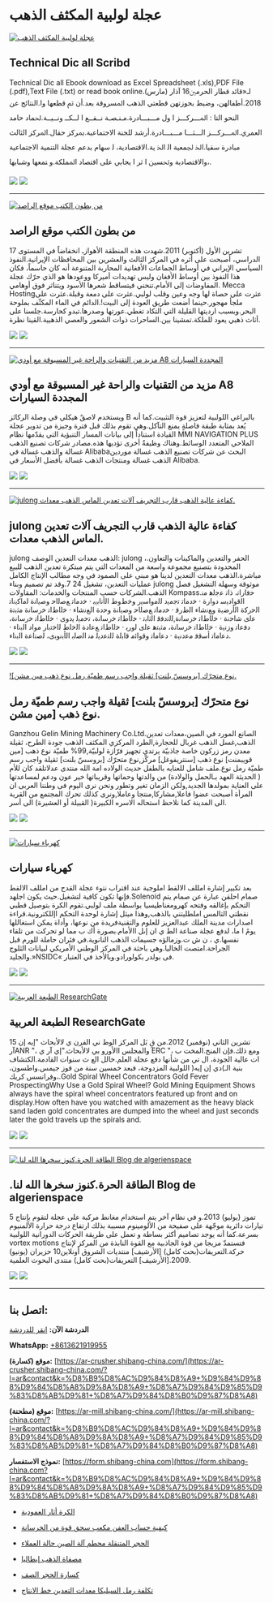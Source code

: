 # عجلة لولبية المكثف الذهب

<a href="https://swt.shibang-china.com/?l=ar&img&k=%D8%B9%D8%AC%D9%84%D8%A9+%D9%84%D9%88%D9%84%D8%A8%D9%8A%D8%A9+%D8%A7%D9%84%D9%85%D9%83%D8%AB%D9%81+%D8%A7%D9%84%D8%B0%D9%87%D8%A8" target="_blank">![عجلة لولبية المكثف الذهب](http://static.shibang-china.com/all-800x300/1524.jpg)</a>

## Technical Dic all Scribd
Technical Dic all Ebook download as Excel Spreadsheet (.xls),PDF File (.pdf),Text File (.txt) or read book online.ﻟـ«ﻗﺎﺋﺪ ﻗﻄﺎر اﻟﺤﺮﻣﲔ16 آذار (مارس) 2018.أﻃﻔﺎﻟﻬﻦ، وﺿﺒﻂ ﺑﺤﻮزﺗﻬﻦ ﻗﻄﻌﺘﻲ اﻟﺬﻫﺐ اﳌﺴﺮوﻗﺔ ﺑﻌﺪ.أن ﰎ ﻗﻄﻌﻬﺎ وا.اﻟﻨﺘﺎﺋﺞ ﻋﻦ اﻟﻨﺤﻮ اﻟﺘﺎ : اﳌـــﺮﻛـــﺰ ا ول ﻣـــﺒـــﺎدرة.ﻣـﻨـﺼـﺔ ﻧــﻔــﻊ ا ﻟــﻜــ وﻧــﻴــﺔ.ﳊﻤﺎد ﺣﺎﻣﺪ اﻟﻌﻤﺮي.اﳌـــﺮﻛـــﺰ اﻟـــﺜـــﺎ ﻣـــﺒـــﺎدرة.أرﺷﺪ ﻟﻠﺠﻨﺔ اﻻﺟﺘﻤﺎﻋﻴﺔ.ﲟﺮﻛﺰ ﺣﻘﺎل.اﳌﺮﻛﺰ اﻟﺜﺎﻟﺚ ﻣﺒﺎدرة ﺳﻘﻴﺎ.اﳋ ﳉﻤﻌﻴﺔ اﻟ اﳋ ﻳﺔ.اﻻﻗﺘﺼﺎدﻳﺔ، ﻟ ﺳﻬﺎم ﺑﺪﻋﻢ ﻋﺠﻠﺔ اﻟﺘﻨﻤﻴﺔ اﻻﺟﺘﻤﺎﻋﻴﺔ واﻻﻗﺘﺼﺎدﻳﺔ وﲢﺴﲔ ا ﺛﺮ ا ﻳﺠﺎﺑﻲ ﻋﻠﻰ اﻗﺘﺼﺎد اﳌﻤﻠﻜﺔ.و ﺘﻤﻌﻬﺎ وﺷﺒﺎﺑﻬﺎ،.


<a href="https://whatsapp.shibangsoft.com/WhatsApp.php" target="_blank" title="WhatsApp">![](http://static.shibang-china.com/icon/whatsapp.png)</a> <a href="https://swt.shibang-china.com/?l=ar&icon&k=%D8%B9%D8%AC%D9%84%D8%A9+%D9%84%D9%88%D9%84%D8%A8%D9%8A%D8%A9+%D8%A7%D9%84%D9%85%D9%83%D8%AB%D9%81+%D8%A7%D9%84%D8%B0%D9%87%D8%A8" target="_blank">![](http://static.shibang-china.com/icon/chat-ar.png)</a>

---

<a href="https://swt.shibang-china.com/?l=ar&img&k=%D8%B9%D8%AC%D9%84%D8%A9+%D9%84%D9%88%D9%84%D8%A8%D9%8A%D8%A9+%D8%A7%D9%84%D9%85%D9%83%D8%AB%D9%81+%D8%A7%D9%84%D8%B0%D9%87%D8%A8" target="_blank">![من بطون الكتب موقع الراصد](http://static.shibang-china.com/all-800x300/153.jpg)</a>

## من بطون الكتب موقع الراصد
17 تشرين الأول (أكتوبر) 2011.شهدت هذه المنطقة الأهوازـ انخفاضاً في المستوى الدراسي، أصبحت على أثره في المركز الثالث والعشرين بين المحافظات الإيرانية.النفوذ السياسي الإيراني في أوساط الجماعات الأفغانية المحاربة المتنوعة أنه كان حاسماً، فكان هذا النفوذ بين أوساط الأفغان وليس تهديدات أميركا ووعودها هو الذي حرّك عجلة المفاوضات إلى الأمام.تنحني فيتساقط شعرها الأسود ويتناثر فوق أوهامي. Mecca Hostingعثرت على حصاة لها وجه وعين وقلب لولبي.عثرت على دمعة وقبلة.عثرت على ملجأ مهجور.حينما أضعت طريق العودة إلى البيت!.الدائم في الماء المكثّف بملوحة البحر.وبسبب ارديتها القليلة التي التكاد تغطي.عورتها وصدرها.تبدو كحارسة.جلسنا على أثاث ذهبي يعود للملكة.تمشينا بين.الساحرات ذوات الشعور والعصي الذهبية.القينا نظرة.


<a href="https://whatsapp.shibangsoft.com/WhatsApp.php" target="_blank" title="WhatsApp">![](http://static.shibang-china.com/icon/whatsapp.png)</a> <a href="https://swt.shibang-china.com/?l=ar&icon&k=%D8%B9%D8%AC%D9%84%D8%A9+%D9%84%D9%88%D9%84%D8%A8%D9%8A%D8%A9+%D8%A7%D9%84%D9%85%D9%83%D8%AB%D9%81+%D8%A7%D9%84%D8%B0%D9%87%D8%A8" target="_blank">![](http://static.shibang-china.com/icon/chat-ar.png)</a>

---

<a href="https://swt.shibang-china.com/?l=ar&img&k=%D8%B9%D8%AC%D9%84%D8%A9+%D9%84%D9%88%D9%84%D8%A8%D9%8A%D8%A9+%D8%A7%D9%84%D9%85%D9%83%D8%AB%D9%81+%D8%A7%D9%84%D8%B0%D9%87%D8%A8" target="_blank">![مزيد من التقنيات والراحة غير المسبوقة مع أودي A8 المجددة السيارات](http://static.shibang-china.com/all-800x300/119.jpg)</a>

## مزيد من التقنيات والراحة غير المسبوقة مع أودي A8 المجددة السيارات
ويستخدم لاصقٌ هيكلي في وصلة الركائز B بالبراغي اللولبية لتعزيز قوة التثبيت.كما أنه يُعد بمثابة طبقة فاصلةٍ يمنع التآكل.وهي تقوم بذلك قبل فترة وجيزة من تدوير عجلة القيادة استناداً إلى بيانات المسار التنبؤية التي يقدّمها نظام MMI NAVIGATION PLUS الملاحي المتعدد الوسائط.وهناك وظيفةٌ أخرى تؤديها هذه.مصادر شركات تصنيع الذهب غسالة والذهب غسالة في Alibabaالبحث عن شركات تصنيع الذهب غسالة موردين الذهب غسالة ومنتجات الذهب غسالة بأفضل الأسعار في Alibaba.


<a href="https://whatsapp.shibangsoft.com/WhatsApp.php" target="_blank" title="WhatsApp">![](http://static.shibang-china.com/icon/whatsapp.png)</a> <a href="https://swt.shibang-china.com/?l=ar&icon&k=%D8%B9%D8%AC%D9%84%D8%A9+%D9%84%D9%88%D9%84%D8%A8%D9%8A%D8%A9+%D8%A7%D9%84%D9%85%D9%83%D8%AB%D9%81+%D8%A7%D9%84%D8%B0%D9%87%D8%A8" target="_blank">![](http://static.shibang-china.com/icon/chat-ar.png)</a>

---

<a href="https://swt.shibang-china.com/?l=ar&img&k=%D8%B9%D8%AC%D9%84%D8%A9+%D9%84%D9%88%D9%84%D8%A8%D9%8A%D8%A9+%D8%A7%D9%84%D9%85%D9%83%D8%AB%D9%81+%D8%A7%D9%84%D8%B0%D9%87%D8%A8" target="_blank">![julong كفاءة عالية الذهب قارب التجريف آلات تعدين الماس الذهب معدات.](http://static.shibang-china.com/all-800x300/255.jpg)</a>

## julong كفاءة عالية الذهب قارب التجريف آلات تعدين الماس الذهب معدات.
julong الذهب معدات التعدين الوصف: julong الحفر والتعدين والماكينات والتعاون.، المحدودة بتصنيع مجموعة واسعة من المعدات التي يتم مبتكرة تعدين الذهب للبيع مباشرة.الذهب معدات التعدين لدينا هو مبني على الصمود في وجه مطالب الإنتاج الكامل عمليات التعدين، تشغيل 24 7.وقد تم تصميم وبناء julong موثوقة وسهلة التشغيل فصل الذهب.الشركات حسب المنتجات والخدمات: المقاولات Kompass.ﺣﻓﺍﺭﺍﺗ، ﺫﺍﺗ ﻋﺟﻟﻫ ﻣﻧ ﺍﻟﻗﻭﺍﺩﻳﺳ ﺩﻭﺍﺭﺓ &middot; ﺧﺩﻣﺍﺗ ﺗﺟﻣﻳﺩ ﻟﻟﻣﻭﺍﺳﻳﺭ ﻭﺧﻁﻭﻁ ﺍﻟﺃﻧﺍﺑﻳﺑ &middot; ﺧﺩﻣﺍﺗ ﻊﺻﻟﺍﺣ ﻭﺻﻳﺍﻧﺓ ﻟﻣﺍﻛﻳﻧﺍﺗ ﺍﻟﺣﺭﻛﺓ ﺍﻟﺃﺭﺿﻳﺓ ﻭﻊﻧﺷﺍﺀ ﺍﻟﻁﺭﻗ &middot; ﺧﺩﻣﺍﺗ ﻊﺻﻟﺍﺣ ﻭﺻﻳﺍﻧﺓ ﻭﺣﺩﺓ ﺍﻟﻊﻧﺷﺍﺀ &middot; ﺧﻟﺍﻁﺍﺗ ﺧﺭﺳﺍﻧﺓ ﻣﺛﺑﺗﺓ ﻋﻟﻯ ﺷﺍﺣﻧﺓ &middot; ﺧﻟﺍﻁﺍﺗ ﺧﺭﺳﺍﻧﺓ,ﻟﻟﺗﺩﻓﻗ ﺍﻟﺛﺍﺑﺗ &middot; ﺧﻟﺍﻁﺍﺗ ﺧﺭﺳﺍﻧﺓ، ﺗﺣﻣﻳﻟ ﻳﺩﻭﻯ &middot; ﺧﻟﺍﻁﺍﺗ ﺧﺭﺳﺍﻧﺓ، ﺩﻓﻋﺍﺗ ﻭﺯﻧﻳﺓ &middot; ﺧﻟﺍﻁﺍﺗ ﺧﺭﺳﺍﻧﺓ، ﻣﺛﺑﺗﻫ ﻋﻟﻯ ﻟﻭﺭﻳ &middot; ﺧﻟﺍﻁﺍﺗ ﻊﻋﺍﺩﺓ ﺍﻟﺧﻟﻁ ﻟﺍﺧﺗﺑﺍﺭ ﻣﻭﺍﺩ ﺍﻟﺑﻧﺍﺀ &middot; ﺩﻋﺍﻣﺍﺗ ﺃﺳﻗﻓ ﻣﻋﺩﻧﻳﺓ &middot; ﺩﻋﺍﻣﺍﺗ ﻭﻗﻭﺍﺋﻣ ﻗﺍﺑﻟﺓ ﻟﻟﺗﻋﺩﻳﻟ ﻣﻧ ﺍﻟﺻﻟﺑ ﺍﻟﺃﺑﻧﻭﺑﻯ، ﻟﺻﻧﺍﻋﺓ ﺍﻟﺑﻧﺍﺀ.


<a href="https://whatsapp.shibangsoft.com/WhatsApp.php" target="_blank" title="WhatsApp">![](http://static.shibang-china.com/icon/whatsapp.png)</a> <a href="https://swt.shibang-china.com/?l=ar&icon&k=%D8%B9%D8%AC%D9%84%D8%A9+%D9%84%D9%88%D9%84%D8%A8%D9%8A%D8%A9+%D8%A7%D9%84%D9%85%D9%83%D8%AB%D9%81+%D8%A7%D9%84%D8%B0%D9%87%D8%A8" target="_blank">![](http://static.shibang-china.com/icon/chat-ar.png)</a>

---

<a href="https://swt.shibang-china.com/?l=ar&img&k=%D8%B9%D8%AC%D9%84%D8%A9+%D9%84%D9%88%D9%84%D8%A8%D9%8A%D8%A9+%D8%A7%D9%84%D9%85%D9%83%D8%AB%D9%81+%D8%A7%D9%84%D8%B0%D9%87%D8%A8" target="_blank">![نوع متحرّك [بروسسّ بلنت] ثقيلة واجب رسم طميّة رمل نوع ذهب [مين مشن.](http://static.shibang-china.com/all-800x300/1433.jpg)</a>

## نوع متحرّك [بروسسّ بلنت] ثقيلة واجب رسم طميّة رمل نوع ذهب [مين مشن.
Ganzhou Gelin Mining Machinery Co.Ltd.الصانع المورد في الصين،معدات تعدين الذهب,غسل الذهب غربال للحجارة,الطرد المركزي المكثف الذهب جودة الطرح، ثقيلة معدن رمز زركون خاصة جاذبيّة يرتدي تجهيز فرّازة لولبيّة,99% طميّة نوع ذهب [مين قويبمنت] نوع ذهب [سنتريفوغل] مركّز,نوع متحرّك [بروسسّ بلنت] ثقيلة واجب رسم طميّة رمل نوع.ملف شامل للعنايه بالطفل حديث الولاده امة الله منتدى عدلاتلقد كان للأم ( الحديثة العهد بـالحمل والولادة) من والدتها وحماتها وقريباتها خير عون ودعم لمساعدتها على العناية بمولدها الجديد,ولكن الزمان تغير وتطور ونحن نرى اليوم فى وطننا العربى ان المرأة أصبحت عضوا فاعلا,مشاركا,منتجا وعاملا,ونرى كذلك تحرك المجتمع من القرية الى المدينة كما نلاحظ استحاله الاسره الكبيرة( القبيلة أو العشيرة) الى أسر.


<a href="https://whatsapp.shibangsoft.com/WhatsApp.php" target="_blank" title="WhatsApp">![](http://static.shibang-china.com/icon/whatsapp.png)</a> <a href="https://swt.shibang-china.com/?l=ar&icon&k=%D8%B9%D8%AC%D9%84%D8%A9+%D9%84%D9%88%D9%84%D8%A8%D9%8A%D8%A9+%D8%A7%D9%84%D9%85%D9%83%D8%AB%D9%81+%D8%A7%D9%84%D8%B0%D9%87%D8%A8" target="_blank">![](http://static.shibang-china.com/icon/chat-ar.png)</a>

---

<a href="https://swt.shibang-china.com/?l=ar&img&k=%D8%B9%D8%AC%D9%84%D8%A9+%D9%84%D9%88%D9%84%D8%A8%D9%8A%D8%A9+%D8%A7%D9%84%D9%85%D9%83%D8%AB%D9%81+%D8%A7%D9%84%D8%B0%D9%87%D8%A8" target="_blank">![كهرباء سيارات](http://static.shibang-china.com/all-800x300/86.jpg)</a>

## كهرباء سيارات
بعد تكبير إشارة امللف الالقط املوجبة عند اقتراب نتوء عجلة القدح من امللف الالقط فإنها تكون كافية لتشغيل.حيث يكون اجلهد.Solenoid صمام احلقن عبارة عن صمام يتم التحكم بإغالقه وفتحه كهرومغناطيسيا بواسطة ملف لولبي.تقوم الكرة بتوصيل قطبي نقطتي التالمس املطليتني بالذهب,وهذا ميثل إشارة لوحدة التحكم اإللكترونية.قراءة اصدارات مدينة الملك عبدالعزيز للعلوم والتقنيةفريدة من نوعها، وأداة يمكن استغاللها يومً ا ما، لدفع عجلة صناعة الط ي ان إىل االأمام.بصورة أك ب مما لو تحركت من تلقاء نفسها.ي ، ن ش ت.وزمالؤه جسيمات الذهب النانوية.في فئران حاملة للورم قبل الجراحة.امتصت الخاليا.وهي باحثة في المركز الوطني الأمريكي لبيانات الثلوج والجليد.»NSIDC« فى بولدر بكولورادو.وبالأخذ في العتبار.


<a href="https://whatsapp.shibangsoft.com/WhatsApp.php" target="_blank" title="WhatsApp">![](http://static.shibang-china.com/icon/whatsapp.png)</a> <a href="https://swt.shibang-china.com/?l=ar&icon&k=%D8%B9%D8%AC%D9%84%D8%A9+%D9%84%D9%88%D9%84%D8%A8%D9%8A%D8%A9+%D8%A7%D9%84%D9%85%D9%83%D8%AB%D9%81+%D8%A7%D9%84%D8%B0%D9%87%D8%A8" target="_blank">![](http://static.shibang-china.com/icon/chat-ar.png)</a>

---

<a href="https://swt.shibang-china.com/?l=ar&img&k=%D8%B9%D8%AC%D9%84%D8%A9+%D9%84%D9%88%D9%84%D8%A8%D9%8A%D8%A9+%D8%A7%D9%84%D9%85%D9%83%D8%AB%D9%81+%D8%A7%D9%84%D8%B0%D9%87%D8%A8" target="_blank">![الطبعة العربية ResearchGate](http://static.shibang-china.com/all-800x300/522.jpg)</a>

## الطبعة العربية ResearchGate
15 تشرين الثاني (نوفمبر) 2012.من قِ بَل المركز الوط ني الفرن ي لالأبحاث &quot;إيه إن آرANR &quot;، والمجلس االأورو بي لالأبحاث.&quot;إي آر ي ERC &quot;، ومع ذلك.فإن المنح.المخت ب ات عالية الجودة، ال تي من شأنها دفع عجلة العلم.خالل الع ث سنوات القادمة.الكتشاف بنية الـ)دي إن إيه( اللولبية المزدوجة، فبعد خمسين سنة من فوز جيمس.واطسون، وفرانسس كريك،.Gold Spiral Wheel Concentrators Gold Fever ProspectingWhy Use a Gold Spiral Wheel? Gold Mining Equipment Shows always have the spiral wheel concentrators featured up front and on display.How often have you watched with amazement as the heavy black sand laden gold concentrates are dumped into the wheel and just seconds later the gold travels up the spirals and.


<a href="https://whatsapp.shibangsoft.com/WhatsApp.php" target="_blank" title="WhatsApp">![](http://static.shibang-china.com/icon/whatsapp.png)</a> <a href="https://swt.shibang-china.com/?l=ar&icon&k=%D8%B9%D8%AC%D9%84%D8%A9+%D9%84%D9%88%D9%84%D8%A8%D9%8A%D8%A9+%D8%A7%D9%84%D9%85%D9%83%D8%AB%D9%81+%D8%A7%D9%84%D8%B0%D9%87%D8%A8" target="_blank">![](http://static.shibang-china.com/icon/chat-ar.png)</a>

---

<a href="https://swt.shibang-china.com/?l=ar&img&k=%D8%B9%D8%AC%D9%84%D8%A9+%D9%84%D9%88%D9%84%D8%A8%D9%8A%D8%A9+%D8%A7%D9%84%D9%85%D9%83%D8%AB%D9%81+%D8%A7%D9%84%D8%B0%D9%87%D8%A8" target="_blank">![.الطاقة الحرة.كنوز سخرها الله لنا Blog de algerienspace](http://static.shibang-china.com/all-800x300/635.jpg)</a>

## .الطاقة الحرة.كنوز سخرها الله لنا Blog de algerienspace
5 تموز (يوليو) 2013.و في نظام آخر يتم استخدام مغانط مركبة على عجلة لتقوم بإنتاج تيارات دائرية موجّهة على صفيحة من الألومينوم مسببة بذلك ارتفاع درجة حرارة الألمنيوم بسرعة.كما أنه يوجد تصاميم أكثر بساطة و تعمل على طريقة الحركات الدورانية اللولبية vortex motions فتستمدّ مزيجا من قوة الجاذبية مع القوة النابذة من المركز لإنتاج حركة.التعريفات(بحث كامل) [الأرشيف] منتديات الشروق أونلاين10 حزيران (يونيو) 2009.[الأرشيف] التعريفات(بحث كامل) منتدى البحوث العلمية.


<a href="https://whatsapp.shibangsoft.com/WhatsApp.php" target="_blank" title="WhatsApp">![](http://static.shibang-china.com/icon/whatsapp.png)</a> <a href="https://swt.shibang-china.com/?l=ar&icon&k=%D8%B9%D8%AC%D9%84%D8%A9+%D9%84%D9%88%D9%84%D8%A8%D9%8A%D8%A9+%D8%A7%D9%84%D9%85%D9%83%D8%AB%D9%81+%D8%A7%D9%84%D8%B0%D9%87%D8%A8" target="_blank">![](http://static.shibang-china.com/icon/chat-ar.png)</a>

---
## اتصل بنا:

**الدردشة الآن:** [انقر للدردشة](https://swt.shibang-china.com?l=ar&contact&k=%D8%B9%D8%AC%D9%84%D8%A9+%D9%84%D9%88%D9%84%D8%A8%D9%8A%D8%A9+%D8%A7%D9%84%D9%85%D9%83%D8%AB%D9%81+%D8%A7%D9%84%D8%B0%D9%87%D8%A8)

**WhatsApp:**  [+8613621919955](https://whatsapp.shibangsoft.com/WhatsApp.php)

**موقع (كسارة):** [https://ar-crusher.shibang-china.com/](https://ar-crusher.shibang-china.com/?l=ar&contact&k=%D8%B9%D8%AC%D9%84%D8%A9+%D9%84%D9%88%D9%84%D8%A8%D9%8A%D8%A9+%D8%A7%D9%84%D9%85%D9%83%D8%AB%D9%81+%D8%A7%D9%84%D8%B0%D9%87%D8%A8)

**موقع (مطحنة):** [https://ar-mill.shibang-china.com/](https://ar-mill.shibang-china.com/?l=ar&contact&k=%D8%B9%D8%AC%D9%84%D8%A9+%D9%84%D9%88%D9%84%D8%A8%D9%8A%D8%A9+%D8%A7%D9%84%D9%85%D9%83%D8%AB%D9%81+%D8%A7%D9%84%D8%B0%D9%87%D8%A8)

**نموذج الاستفسار:** [https://form.shibang-china.com](https://form.shibang-china.com?l=ar&contact&k=%D8%B9%D8%AC%D9%84%D8%A9+%D9%84%D9%88%D9%84%D8%A8%D9%8A%D8%A9+%D8%A7%D9%84%D9%85%D9%83%D8%AB%D9%81+%D8%A7%D9%84%D8%B0%D9%87%D8%A8)

* [الكرة أثار العمودية](../27/%D8%A7%D9%84%D9%83%D8%B1%D8%A9%20%D8%A3%D8%AB%D8%A7%D8%B1%20%D8%A7%D9%84%D8%B9%D9%85%D9%88%D8%AF%D9%8A%D8%A9.md)

* [كيفية حساب العفن مكعب سحق قوة من الخرسانة](../30/%D9%83%D9%8A%D9%81%D9%8A%D8%A9%20%D8%AD%D8%B3%D8%A7%D8%A8%20%D8%A7%D9%84%D8%B9%D9%81%D9%86%20%D9%85%D9%83%D8%B9%D8%A8%20%D8%B3%D8%AD%D9%82%20%D9%82%D9%88%D8%A9%20%D9%85%D9%86%20%D8%A7%D9%84%D8%AE%D8%B1%D8%B3%D8%A7%D9%86%D8%A9.md)

* [الحجر المتنقلة محطم آلة الصين حالة العملاء](../28/%D8%A7%D9%84%D8%AD%D8%AC%D8%B1%20%D8%A7%D9%84%D9%85%D8%AA%D9%86%D9%82%D9%84%D8%A9%20%D9%85%D8%AD%D8%B7%D9%85%20%D8%A2%D9%84%D8%A9%20%D8%A7%D9%84%D8%B5%D9%8A%D9%86%20%D8%AD%D8%A7%D9%84%D8%A9%20%D8%A7%D9%84%D8%B9%D9%85%D9%84%D8%A7%D8%A1.md)

* [مصفاة الذهب إيطاليا](../28/%D9%85%D8%B5%D9%81%D8%A7%D8%A9%20%D8%A7%D9%84%D8%B0%D9%87%D8%A8%20%D8%A5%D9%8A%D8%B7%D8%A7%D9%84%D9%8A%D8%A7.md)

* [كسارة الحجر الصف](../30/%D9%83%D8%B3%D8%A7%D8%B1%D8%A9%20%D8%A7%D9%84%D8%AD%D8%AC%D8%B1%20%D8%A7%D9%84%D8%B5%D9%81.md)

* [تكلفة رمل السيليكا معدات التعدين خط الانتاج](../28/%D8%AA%D9%83%D9%84%D9%81%D8%A9%20%D8%B1%D9%85%D9%84%20%D8%A7%D9%84%D8%B3%D9%8A%D9%84%D9%8A%D9%83%D8%A7%20%D9%85%D8%B9%D8%AF%D8%A7%D8%AA%20%D8%A7%D9%84%D8%AA%D8%B9%D8%AF%D9%8A%D9%86%20%D8%AE%D8%B7%20%D8%A7%D9%84%D8%A7%D9%86%D8%AA%D8%A7%D8%AC.md)